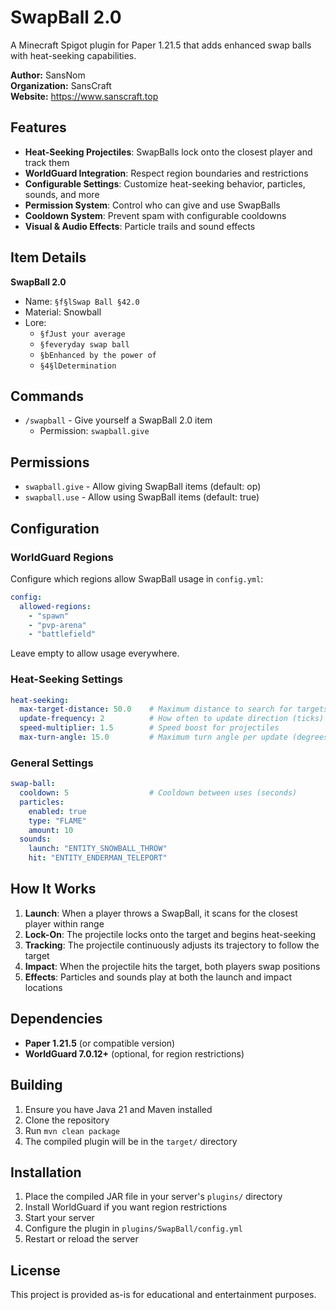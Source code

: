 # SwapBall 2.0

A Minecraft Spigot plugin for Paper 1.21.5 that adds enhanced swap balls with heat-seeking capabilities.

**Author:** SansNom  
**Organization:** SansCraft  
**Website:** https://www.sanscraft.top

## Features

- **Heat-Seeking Projectiles**: SwapBalls lock onto the closest player and track them
- **WorldGuard Integration**: Respect region boundaries and restrictions
- **Configurable Settings**: Customize heat-seeking behavior, particles, sounds, and more
- **Permission System**: Control who can give and use SwapBalls
- **Cooldown System**: Prevent spam with configurable cooldowns
- **Visual & Audio Effects**: Particle trails and sound effects

## Item Details

**SwapBall 2.0**
- Name: `§f§lSwap Ball §42.0`
- Material: Snowball
- Lore:
  - `§fJust your average`
  - `§feveryday swap ball`
  - `§bEnhanced by the power of`
  - `§4§lDetermination`

## Commands

- `/swapball` - Give yourself a SwapBall 2.0 item
  - Permission: `swapball.give`

## Permissions

- `swapball.give` - Allow giving SwapBall items (default: op)
- `swapball.use` - Allow using SwapBall items (default: true)

## Configuration

### WorldGuard Regions
Configure which regions allow SwapBall usage in `config.yml`:

```yaml
config:
  allowed-regions:
    - "spawn"
    - "pvp-arena"
    - "battlefield"
```

Leave empty to allow usage everywhere.

### Heat-Seeking Settings
```yaml
heat-seeking:
  max-target-distance: 50.0    # Maximum distance to search for targets
  update-frequency: 2          # How often to update direction (ticks)
  speed-multiplier: 1.5        # Speed boost for projectiles
  max-turn-angle: 15.0         # Maximum turn angle per update (degrees)
```

### General Settings
```yaml
swap-ball:
  cooldown: 5                  # Cooldown between uses (seconds)
  particles:
    enabled: true
    type: "FLAME"
    amount: 10
  sounds:
    launch: "ENTITY_SNOWBALL_THROW"
    hit: "ENTITY_ENDERMAN_TELEPORT"
```

## How It Works

1. **Launch**: When a player throws a SwapBall, it scans for the closest player within range
2. **Lock-On**: The projectile locks onto the target and begins heat-seeking
3. **Tracking**: The projectile continuously adjusts its trajectory to follow the target
4. **Impact**: When the projectile hits the target, both players swap positions
5. **Effects**: Particles and sounds play at both the launch and impact locations

## Dependencies

- **Paper 1.21.5** (or compatible version)
- **WorldGuard 7.0.12+** (optional, for region restrictions)

## Building

1. Ensure you have Java 21 and Maven installed
2. Clone the repository
3. Run `mvn clean package`
4. The compiled plugin will be in the `target/` directory

## Installation

1. Place the compiled JAR file in your server's `plugins/` directory
2. Install WorldGuard if you want region restrictions
3. Start your server
4. Configure the plugin in `plugins/SwapBall/config.yml`
5. Restart or reload the server

## License

This project is provided as-is for educational and entertainment purposes.
